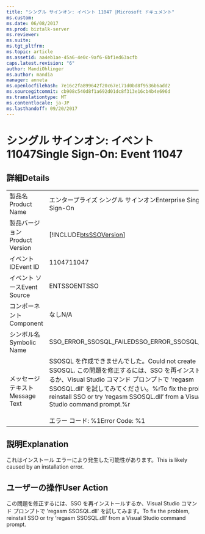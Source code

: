```yaml
---
title: "シングル サインオン: イベント 11047 |Microsoft ドキュメント"
ms.custom: 
ms.date: 06/08/2017
ms.prod: biztalk-server
ms.reviewer: 
ms.suite: 
ms.tgt_pltfrm: 
ms.topic: article
ms.assetid: aa4eb1ae-45a6-4e0c-9af6-6bf1ed63acfb
caps.latest.revision: "6"
author: MandiOhlinger
ms.author: mandia
manager: anneta
ms.openlocfilehash: 7e16c2fa899642f20c67e171d0bd8f9536b6add2
ms.sourcegitcommit: cb908c540d8f1a692d01dc8f313e16cb4b4e696d
ms.translationtype: MT
ms.contentlocale: ja-JP
ms.lasthandoff: 09/20/2017
---
```

# <a name="single-sign-on-event-11047"></a><span data-ttu-id="0b8ca-102">シングル サインオン: イベント 11047</span><span class="sxs-lookup"><span data-stu-id="0b8ca-102">Single Sign-On: Event 11047</span></span>
## <a name="details"></a><span data-ttu-id="0b8ca-103">詳細</span><span class="sxs-lookup"><span data-stu-id="0b8ca-103">Details</span></span>  
  
|||  
|-|-|  
|<span data-ttu-id="0b8ca-104">製品名</span><span class="sxs-lookup"><span data-stu-id="0b8ca-104">Product Name</span></span>|<span data-ttu-id="0b8ca-105">エンタープライズ シングル サインオン</span><span class="sxs-lookup"><span data-stu-id="0b8ca-105">Enterprise Single Sign-On</span></span>|  
|<span data-ttu-id="0b8ca-106">製品バージョン</span><span class="sxs-lookup"><span data-stu-id="0b8ca-106">Product Version</span></span>|[!INCLUDE[btsSSOVersion](../includes/btsssoversion-md.md)]|  
|<span data-ttu-id="0b8ca-107">イベント ID</span><span class="sxs-lookup"><span data-stu-id="0b8ca-107">Event ID</span></span>|<span data-ttu-id="0b8ca-108">11047</span><span class="sxs-lookup"><span data-stu-id="0b8ca-108">11047</span></span>|  
|<span data-ttu-id="0b8ca-109">イベント ソース</span><span class="sxs-lookup"><span data-stu-id="0b8ca-109">Event Source</span></span>|<span data-ttu-id="0b8ca-110">ENTSSO</span><span class="sxs-lookup"><span data-stu-id="0b8ca-110">ENTSSO</span></span>|  
|<span data-ttu-id="0b8ca-111">コンポーネント</span><span class="sxs-lookup"><span data-stu-id="0b8ca-111">Component</span></span>|<span data-ttu-id="0b8ca-112">なし</span><span class="sxs-lookup"><span data-stu-id="0b8ca-112">N/A</span></span>|  
|<span data-ttu-id="0b8ca-113">シンボル名</span><span class="sxs-lookup"><span data-stu-id="0b8ca-113">Symbolic Name</span></span>|<span data-ttu-id="0b8ca-114">SSO_ERROR_SSOSQL_FAILED</span><span class="sxs-lookup"><span data-stu-id="0b8ca-114">SSO_ERROR_SSOSQL_FAILED</span></span>|  
|<span data-ttu-id="0b8ca-115">メッセージ テキスト</span><span class="sxs-lookup"><span data-stu-id="0b8ca-115">Message Text</span></span>|<span data-ttu-id="0b8ca-116">SSOSQL を作成できませんでした。</span><span class="sxs-lookup"><span data-stu-id="0b8ca-116">Could not create SSOSQL.</span></span> <span data-ttu-id="0b8ca-117">この問題を修正するには、SSO を再インストールするか、Visual Studio コマンド プロンプトで 'regasm SSOSQL.dll' を試してみてください。%r</span><span class="sxs-lookup"><span data-stu-id="0b8ca-117">To fix the problem, reinstall SSO or try ‘regasm SSOSQL.dll’ from a Visual Studio command prompt.%r</span></span><br /><br /> <span data-ttu-id="0b8ca-118">エラー コード: %1</span><span class="sxs-lookup"><span data-stu-id="0b8ca-118">Error Code: %1</span></span>|  
  
## <a name="explanation"></a><span data-ttu-id="0b8ca-119">説明</span><span class="sxs-lookup"><span data-stu-id="0b8ca-119">Explanation</span></span>  
 <span data-ttu-id="0b8ca-120">これはインストール エラーにより発生した可能性があります。</span><span class="sxs-lookup"><span data-stu-id="0b8ca-120">This is likely caused by an installation error.</span></span>  
  
## <a name="user-action"></a><span data-ttu-id="0b8ca-121">ユーザーの操作</span><span class="sxs-lookup"><span data-stu-id="0b8ca-121">User Action</span></span>  
 <span data-ttu-id="0b8ca-122">この問題を修正するには、SSO を再インストールするか、Visual Studio コマンド プロンプトで 'regasm SSOSQL.dll' を試してみます。</span><span class="sxs-lookup"><span data-stu-id="0b8ca-122">To fix the problem, reinstall SSO or try ‘regasm SSOSQL.dll’ from a Visual Studio command prompt.</span></span>